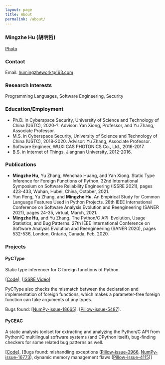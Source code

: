 ```yaml
---
layout: page
title: About
permalink: /about/
---
```


### Mingzhe Hu (胡明哲)

[Photo]({{site.url}}/figs/hmz.jpg)

### Contact

Email: humingzhework@163.com

### Research Interests

Programming Languages, Software Engineering, Security

### Education/Employment

- Ph.D. in Cyberspace Security, University of Science and Technology of China (USTC), 2020-?.
Advisor: Yan Xiong, Professor, and Yu Zhang, Associate Professor.
- M.S. in Cyberspace Security, University of Science and Technology of China (USTC), 2018-2020.
Advisor: Yu Zhang, Associate Professor.
- Software Engineer, WUXI CAS PHOTONICS Co., Ltd., 2016-2017.
- B.S. in Internet of Things, Jiangnan University, 2012-2016.

### Publications

- **Mingzhe Hu**, Yu Zhang, Wenchao Huang, and Yan Xiong. Static Type Inference for Foreign Functions of Python. 32nd International Symposium on Software Reliability Engineering (ISSRE 2021), pages 423-433, Wuhan, Hubei, China, October, 2021.
- Yun Peng, Yu Zhang, and **Mingzhe Hu**. An Empirical Study for Common Language
  Features Used in Python Projects. 28th IEEE International Conference on
  Software Analysis Evolution and Reengineering (SANER 2021), pages 24-35,
  virtual, March, 2021.
- **Mingzhe Hu**, and Yu Zhang. The Python/C API: Evolution, Usage Statistics, and Bug Patterns. 27th IEEE International Conference on Software Analysis Evolution and Reengineering (SANER 2020), pages 532-536, London, Ontario, Canada, Feb, 2020.

### Projects

#### PyCType

Static type inferencer for C foreign functions of Python.

[[Code](https://github.com/S4Plus/pyctype)], [[ISSRE Video](https://www.bilibili.com/video/BV1Kq4y1R7A9/)]

PyCType also checks the mismatch between the declaration and implementation of foreign functions, which makes a parameter-free foreign function can take arguments of any types.

Bugs found: [[NumPy-issue-18665](https://github.com/numpy/numpy/issues/18665)], [[Pillow-issue-5487](https://github.com/python-pillow/Pillow/issues/5487)].

#### PyCEAC

A static analysis toolset for extracting and analyzing the Python/C API from Python/C multilingual software systems (and CPython itself), bug-finding checkers for some related bug patterns as well.

[[Code](https://github.com/S4Plus/pyceac)], [Bugs found: mishandling exceptions ([Pillow-issue-3966](https://github.com/python-pillow/Pillow/issues/3966), [NumPy-issue-16773](https://github.com/numpy/numpy/issues/16773)), dynamic memory management flaws ([Pillow-issue-4115](https://github.com/python-pillow/Pillow/issues/4115))]
